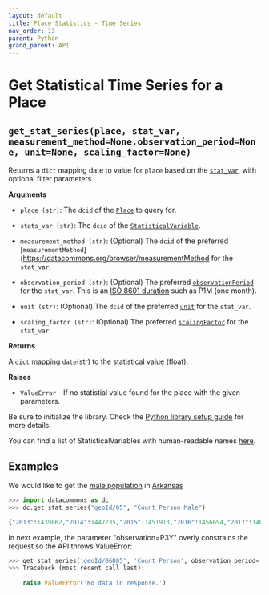 ```yaml
---
layout: default
title: Place Statistics - Time Series
nav_order: 13
parent: Python
grand_parent: API
---
```


# Get Statistical Time Series for a Place

## `get_stat_series(place, stat_var, measurement_method=None,observation_period=None, unit=None, scaling_factor=None)`

Returns a `dict` mapping date to value for `place` based on the
[`stat_var`](https://datacommons.org/browser/StatisticalVariable), with optional
filter parameters.

**Arguments**

* `place (str)`: The `dcid` of the [`Place`](https://datacommons.org/browser/Place) to query for.

* `stats_var (str)`: The `dcid` of the
  [`StatisticalVariable`](https://datacommons.org/browser/StatisticalVariable).

* `measurement_method (str)`: (Optional) The `dcid` of the preferred [`measurementMethod`](https://datacommons.org/browser/measurementMethod for the `stat_var`.

* `observation_period (str)`: (Optional) The preferred [`observationPeriod`](https://datacommons.org/browser/observationPeriod) for the `stat_var`. This is an [ISO 8601 duration](https://en.wikipedia.org/wiki/ISO_8601#Durations) such as P1M (one month).

* `unit (str)`: (Optional) The `dcid` of the preferred [`unit`](https://datacommons.org/browser/unit) for the `stat_var`.

* `scaling_factor (str)`: (Optional) The preferred [`scalingFactor`](https://datacommons.org/browser/scalingFactor) for the `stat_var`.

**Returns**

 A `dict` mapping `date`(str) to the statistical value (float).

**Raises**

* `ValueError` - If no statistial value found for the place with the given parameters.

Be sure to initialize the library. Check the [Python library setup guide](/api/python/) for more details.

You can find a list of StatisticalVariables with human-readable names [here](/statistical_variables.html).

## Examples

We would like to get the [male population](https://datacommons.org/browser/Count_Person_Male) in [Arkansas](https://datacommons.org/browser/geoId/05)

```python
>>> import datacommons as dc
>>> dc.get_stat_series("geoId/05", "Count_Person_Male")

{"2013":1439862,"2014":1447235,"2015":1451913,"2016":1456694,"2017":1461651,"2018":1468412,"2011":1421287,"2012":1431252}
```

In next example, the parameter "observation=P3Y" overly constrains the request so the API
throws ValueError:

```python
>>> get_stat_series('geoId/06085', 'Count_Person', observation_period='P3Y')
>>> Traceback (most recent call last):
    ...
    raise ValueError('No data in response.')
```

